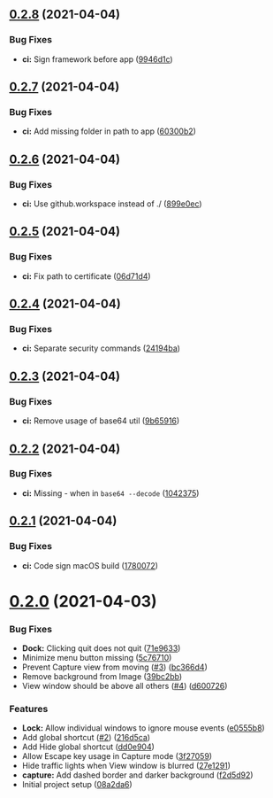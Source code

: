 ## [0.2.8](https://github.com/atdrago/negative-react/compare/v0.2.7...v0.2.8) (2021-04-04)


### Bug Fixes

* **ci:** Sign framework before app ([9946d1c](https://github.com/atdrago/negative-react/commit/9946d1c5db0a8dd125fad610f39ca2db7c9c6e32))

## [0.2.7](https://github.com/atdrago/negative-react/compare/v0.2.6...v0.2.7) (2021-04-04)


### Bug Fixes

* **ci:** Add missing folder in path to app ([60300b2](https://github.com/atdrago/negative-react/commit/60300b29b296cd8c5459161a16e40f0d232c4fb2))

## [0.2.6](https://github.com/atdrago/negative-react/compare/v0.2.5...v0.2.6) (2021-04-04)


### Bug Fixes

* **ci:** Use github.workspace instead of ./ ([899e0ec](https://github.com/atdrago/negative-react/commit/899e0ec68c374f22ca7f08f1344dd209e2ce9284))

## [0.2.5](https://github.com/atdrago/negative-react/compare/v0.2.4...v0.2.5) (2021-04-04)


### Bug Fixes

* **ci:** Fix path to certificate ([06d71d4](https://github.com/atdrago/negative-react/commit/06d71d487e8c8eafaef277fa28e45c8d7b578185))

## [0.2.4](https://github.com/atdrago/negative-react/compare/v0.2.3...v0.2.4) (2021-04-04)


### Bug Fixes

* **ci:** Separate security commands ([24194ba](https://github.com/atdrago/negative-react/commit/24194baab2ee38689b64f5578143c163208cceb4))

## [0.2.3](https://github.com/atdrago/negative-react/compare/v0.2.2...v0.2.3) (2021-04-04)


### Bug Fixes

* **ci:** Remove usage of base64 util ([9b65916](https://github.com/atdrago/negative-react/commit/9b65916ab49fd84326819e15a8368732dd698fc5))

## [0.2.2](https://github.com/atdrago/negative-react/compare/v0.2.1...v0.2.2) (2021-04-04)


### Bug Fixes

* **ci:** Missing - when in `base64 --decode` ([1042375](https://github.com/atdrago/negative-react/commit/1042375c2d55c3e848598e7a31ec14fe22a74a49))

## [0.2.1](https://github.com/atdrago/negative-react/compare/v0.2.0...v0.2.1) (2021-04-04)


### Bug Fixes

* **ci:** Code sign macOS build ([1780072](https://github.com/atdrago/negative-react/commit/17800726fd460e1c40448404138b3ef6bdaa6708))

# [0.2.0](https://github.com/atdrago/negative-react/compare/v0.1.0...v0.2.0) (2021-04-03)


### Bug Fixes

* **Dock:** Clicking quit does not quit ([71e9633](https://github.com/atdrago/negative-react/commit/71e963343f7b0a898eb342ed3cb71559f4b7b651))
* Minimize menu button missing ([5c76710](https://github.com/atdrago/negative-react/commit/5c76710087383e07063ac8e8802b3b4df58fa7f8))
* Prevent Capture view from moving ([#3](https://github.com/atdrago/negative-react/issues/3)) ([bc366d4](https://github.com/atdrago/negative-react/commit/bc366d42ee7144fe6546af69566c873ffc429a22))
* Remove background from Image ([39bc2bb](https://github.com/atdrago/negative-react/commit/39bc2bb7854a07db42140b6e3d94d3c4e9b49fbe))
* View window should be above all others ([#4](https://github.com/atdrago/negative-react/issues/4)) ([d600726](https://github.com/atdrago/negative-react/commit/d600726c090699cac800e551af27468e0615aa95))


### Features

* **Lock:** Allow individual windows to ignore mouse events ([e0555b8](https://github.com/atdrago/negative-react/commit/e0555b8336eb9882a65e74a0f86d475a4c64025d))
* Add global shortcut ([#2](https://github.com/atdrago/negative-react/issues/2)) ([216d5ca](https://github.com/atdrago/negative-react/commit/216d5cac1c8fc55bcbad049b7de855a2d3a86fb0))
* Add Hide global shortcut ([dd0e904](https://github.com/atdrago/negative-react/commit/dd0e90461ca2ffabaa025dc028b48eeaaf0ab49b))
* Allow Escape key usage in Capture mode ([3f27059](https://github.com/atdrago/negative-react/commit/3f270599807b268769f7a69038e904c758ac03cc))
* Hide traffic lights when View window is blurred ([27e1291](https://github.com/atdrago/negative-react/commit/27e1291566e423cd823a0887131d6c72f08f167f))
* **capture:** Add dashed border and darker background ([f2d5d92](https://github.com/atdrago/negative-react/commit/f2d5d9283ad7235f407202ba26268fb1e64f8d0b))
* Initial project setup ([08a2da6](https://github.com/atdrago/negative-react/commit/08a2da6733638d75b857177d75abbd099738fb72))
